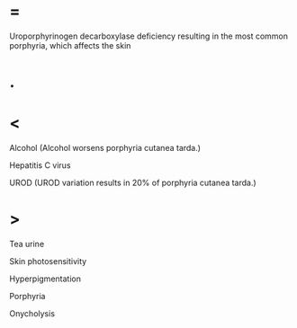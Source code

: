 # =

Uroporphyrinogen decarboxylase deficiency resulting in the most common porphyria, which affects the skin

# .

# <

Alcohol (Alcohol worsens porphyria cutanea tarda.)

Hepatitis C virus

UROD (UROD variation results in 20% of porphyria cutanea tarda.)

# >

Tea urine

Skin photosensitivity

Hyperpigmentation

Porphyria

Onycholysis
